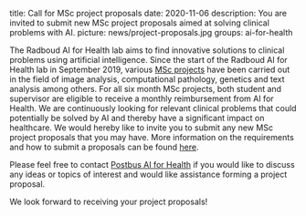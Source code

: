 title: Call for MSc project proposals
date: 2020-11-06
description: You are invited to submit new MSc project proposals aimed at solving clinical problems with AI.
picture: news/project-proposals.jpg
groups: ai-for-health

The Radboud AI for Health lab aims to find innovative solutions to clinical problems using artificial intelligence. Since the start of the Radboud AI for Health lab in September 2019, various [MSc projects](https://www.ai-for-health.nl/student_projects/) have been carried out in the field of image analysis, computational pathology, genetics and text analysis among others. For all six month MSc projects, both student and supervisor are eligible to receive a monthly reimbursement from AI for Health. We are continuously looking for relevant clinical problems that could potentially be solved by AI and thereby have a significant impact on healthcare. We would hereby like to invite you to submit any new MSc project proposals that you may have. More information on the requirements and how to submit a proposals can be found [here](https://www.ai-for-health.nl/proposals/).

Please feel free to contact [Postbus AI for Health](mailto:aiforhealth@radboudumc.nl) if you would like to discuss any ideas or topics of interest and would like assistance forming a project proposal.

We look forward to receiving your project proposals!

